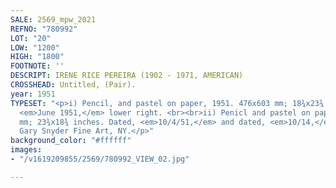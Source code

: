 ```yaml
---
SALE: 2569_mpw_2021
REFNO: "780992"
LOT: "20"
LOW: "1200"
HIGH: "1800"
FOOTNOTE: ''
DESCRIPT: IRENE RICE PEREIRA (1902 - 1971, AMERICAN)
CROSSHEAD: Untitled, (Pair).
year: 1951
TYPESET: "<p>i) Pencil, and pastel on paper, 1951. 476x603 mm; 18¾x23¾ inches. Dated,
  <em>June 1951,</em> lower right. <br><br>ii) Penicl and pastel on paper, 1951. 603x476
  mm; 23¾x18¾ inches. Dated, <em>10/4/51,</em> and dated, <em>10/14,</em> lower right.</p><p>Provenance:
  Gary Snyder Fine Art, NY.</p>"
background_color: "#ffffff"
images:
- "/v1619209855/2569/780992_VIEW_02.jpg"

---
```

